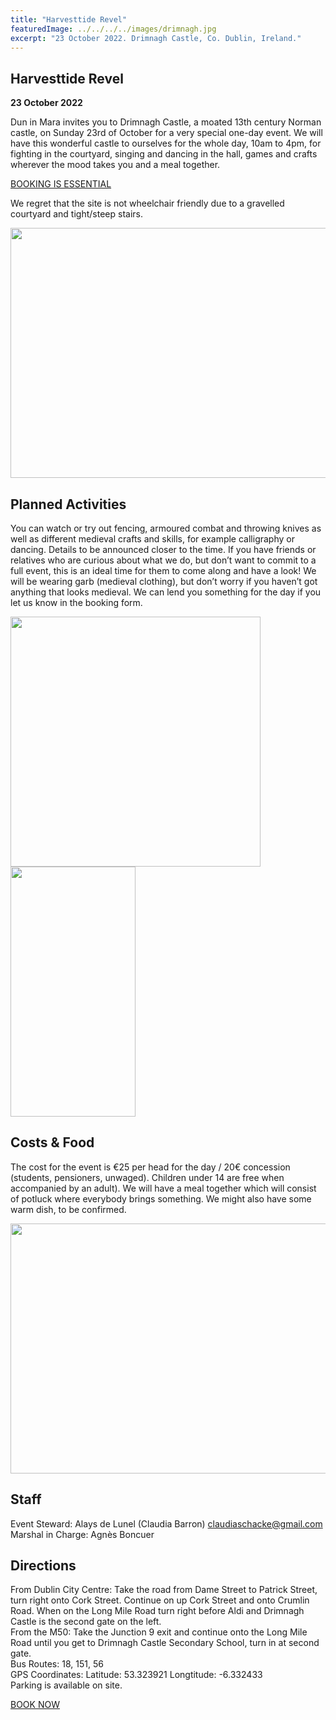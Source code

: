 ```yaml
---
title: "Harvesttide Revel"
featuredImage: ../../../../images/drimnagh.jpg
excerpt: "23 October 2022. Drimnagh Castle, Co. Dublin, Ireland."
---
```


## Harvesttide Revel

**23 October 2022**

Dun in Mara invites you to Drimnagh Castle, a moated 13th century Norman castle, on Sunday 23rd of October for a very special one-day event. We will have this wonderful castle to ourselves for the whole day, 10am to 4pm, for fighting in the courtyard, singing and dancing in the hall, games and crafts wherever the mood takes you and a meal together.

[BOOKING IS ESSENTIAL](https://fienta.com/harvesttide-revel)

We regret that the site is not wheelchair friendly due to a gravelled courtyard and tight/steep stairs.

<img src="../../../../images/courtyard.jpg" width="600" height="400">

## Planned Activities
You can watch or try out fencing, armoured combat and throwing knives as well as different medieval crafts and skills, for example calligraphy or dancing. Details to be announced closer to the time. If you have friends or relatives who are curious about what we do, but don’t want to commit to a full event, this is an ideal time for them to come along and have a look! We will be wearing garb (medieval clothing), but don’t worry if you haven’t got anything that looks medieval. We can lend you something for the day if you let us know in the booking form.

<img src="../../../../images/drimnagh-dance.jpg" width="400" height="400"> <img src="../../../../images/fencing.jpg" width="200" height="400">

## Costs & Food
The cost for the event is €25 per head for the day / 20€ concession (students, pensioners, unwaged). Children under 14 are free when accompanied by an adult).
We will have a meal together which will consist of potluck where everybody brings something. We might also have some warm dish, to be confirmed.

<img src="../../../../images/meal.jpg" width="600" height="400">

## Staff
Event Steward: Alays de Lunel (Claudia Barron) claudiaschacke@gmail.com  
Marshal in Charge: Agnès Boncuer

## Directions
From Dublin City Centre: Take the road from Dame Street to Patrick Street, turn right onto Cork Street. Continue on up Cork Street and onto Crumlin Road. When on the Long Mile Road turn right before Aldi and Drimnagh Castle is the second gate on the left.  
From the M50: Take the Junction 9 exit and continue onto the Long Mile Road until you get to Drimnagh Castle Secondary School, turn in at second gate.  
Bus Routes: 18, 151, 56  
GPS Coordinates: Latitude: 53.323921 Longtitude﻿: -6.332433  
Parking is available on site.   

[BOOK NOW](https://fienta.com/harvesttide-revel)